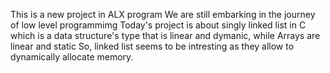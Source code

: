 This is a new project in ALX program
We are still embarking in the journey of low level programmimg
Today's project is about singly linked list in C
which is a data structure's type that is linear
and dymanic, while Arrays are linear and static
So, linked list seems to be intresting as they allow 
to dynamically allocate memory.